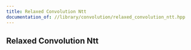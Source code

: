 ```yaml
---
title: Relaxed Convolution Ntt
documentation_of: //library/convolution/relaxed_convolution_ntt.hpp
---
```

## Relaxed Convolution Ntt
